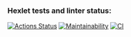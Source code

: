 ### Hexlet tests and linter status:
[![Actions Status](https://github.com/augrinn/python-project-lvl1/workflows/hexlet-check/badge.svg)](https://github.com/augrinn/python-project-lvl1/actions)
[![Maintainability](https://api.codeclimate.com/v1/badges/a99a88d28ad37a79dbf6/maintainability)](https://codeclimate.com/github/codeclimate/codeclimate/maintainability)
[![CI](https://github.com/augrinn/python-project-lvl1/workflows/CI/badge.svg)](https://github.com/augrinn/python-project-lvl1/CI)
